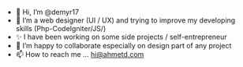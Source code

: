 - 👋 Hi, I’m @demyr17
- 👀 I’m a web designer (UI / UX) and trying to improve my developing skills (Php-CodeIgniter/JS/)
- ✨ I have been working on some side projects / self-entrepreneur
- 💞️ I’m happy to collaborate especially on design part of any project
- 📫 How to reach me ... hi@ahmetd.com

<!---
demyr17/demyr17 is a ✨ special ✨ repository because its `README.md` (this file) appears on your GitHub profile.
You can click the Preview link to take a look at your changes.
--->
<!-- 🌱 I’m a kind of full stack web designer & developer (PHP/CI4/JS/ + design)-->
